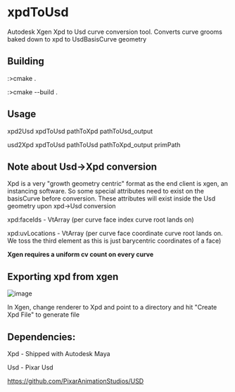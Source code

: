 # xpdToUsd
Autodesk Xgen Xpd to Usd curve conversion tool. Converts curve grooms baked down to xpd to UsdBasisCurve geometry

## Building

:>cmake .

:>cmake --build .

## Usage

xpd2Usd
xpdToUsd pathToXpd pathToUsd_output

usd2Xpd
xpdToUsd pathToUsd pathToXpd_output primPath

## Note about Usd->Xpd conversion
Xpd is a very "growth geometry centric" format as the end client is xgen, an instancing software. So some special attributes need to exist on the basisCurve before conversion. These attributes will exist inside the Usd geometry upon xpd->Usd conversion

xpd:faceIds - VtArray<int> (per curve face index curve root lands on)
  
xpd:uvLocations - VtArray<GfVec3f> (per curve face coordinate curve root lands on. We toss the third element as this is just barycentric coordinates of a face)

**Xgen requires a uniform cv count on every curve**

## Exporting xpd from xgen

![image](https://user-images.githubusercontent.com/83418742/188806885-3a791561-4cd7-420c-a48e-25ca00f5f447.png)

In Xgen, change renderer to Xpd and point to a directory and hit "Create Xpd File" to generate file

## Dependencies:

Xpd - Shipped with Autodesk Maya

Usd - Pixar Usd

https://github.com/PixarAnimationStudios/USD

